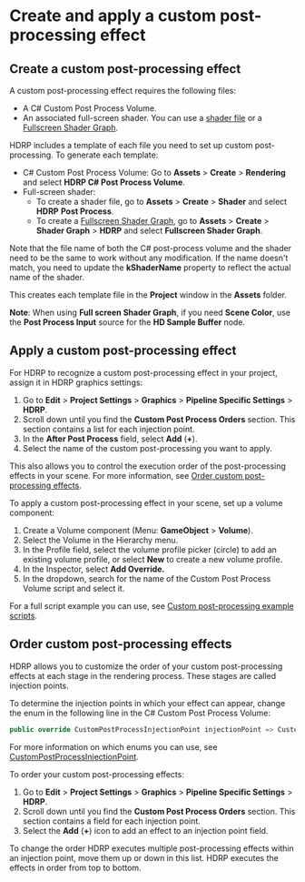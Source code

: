 # Create and apply a custom post-processing effect

## Create a custom post-processing effect

A custom post-processing effect requires the following files:

- A C# Custom Post Process Volume.
- An associated full-screen shader. You can use a [shader file](https://docs.unity3d.com/Manual/SL-ShaderPrograms.html) or a [Fullscreen Shader Graph](fullscreen-master-stack-reference.md).

HDRP includes a template of each file you need to set up custom post-processing. To generate each template:

- C# Custom Post Process Volume: Go to **Assets** > **Create** > **Rendering** and select **HDRP C# Post Process Volume**.
- Full-screen shader: 
  - To create a shader file, go to **Assets** > **Create** > **Shader** and select **HDRP** **Post Process**.
  - To create a [Fullscreen Shader Graph](fullscreen-master-stack-reference.md), go to **Assets** > **Create** > **Shader Graph** > **HDRP** and select **Fullscreen Shader Graph**.

Note that the file name of both the C# post-process volume and the shader need to be the same to work without any modification. If the name doesn't match, you need to update the **kShaderName** property to reflect the actual name of the shader.

This creates each template file in the **Project** window in the **Assets** folder.

**Note**: When using **Full screen Shader Graph**, if you need **Scene Color**, use the **Post Process Input** source for the **HD Sample Buffer** node.

<a name="apply-custom-postprocess"></a>

## Apply a custom post-processing effect 

For HDRP to recognize a custom post-processing effect in your project, assign it in HDRP graphics settings:

1. Go to **Edit** > **Project Settings** > **Graphics** > **Pipeline Specific Settings** > **HDRP**.
2. Scroll down until you find the **Custom Post Process Orders** section. This section contains a list for each injection point.
3. In the **After Post Process** field, select **Add** (**+**).
4. Select the name of the custom post-processing you want to apply.

This also allows you to control the execution order of the post-processing effects in your scene. For more information, see [Order custom post-processing effects](custom-post-processing-create-apply.md#EffectOrdering).

To apply a custom post-processing effect in your scene, set up a volume component: 

1. Create a Volume component (Menu: **GameObject** > **Volume**).
2. Select the Volume in the Hierarchy menu.
3. In the Profile field, select the volume profile picker (circle) to add an existing volume profile, or select **New** to create a new volume profile. 
4. In the Inspector, select **Add Override.**
5. In the dropdown, search for the name of the Custom Post Process Volume script and select it.

For a full script example you can use, see [Custom post-processing example scripts](custom-post-processing-scripts.md).

## Order custom post-processing effects

HDRP allows you to customize the order of your custom post-processing effects at each stage in the rendering process. These stages are called injection points.

To determine the injection points in which your effect can appear, change the enum in the following line in the C# Custom Post Process Volume:

```c#
public override CustomPostProcessInjectionPoint injectionPoint => CustomPostProcessInjectionPoint.AfterPostProcess;
```

For more information on which enums you can use, see [CustomPostProcessInjectionPoint](https://docs.unity3d.com/Packages/com.unity.render-pipelines.high-definition@15.0/api/UnityEngine.Rendering.HighDefinition.CustomPostProcessInjectionPoint.html).

To order your custom post-processing effects:

1. Go to **Edit** > **Project Settings** > **Graphics** > **Pipeline Specific Settings** > **HDRP**.
2. Scroll down until you find the **Custom Post Process Orders** section. This section contains a field for each injection point.
3. Select the **Add** (**+**) icon to add an effect to an injection point field.

To change the order HDRP executes multiple post-processing effects within an injection point, move them up or down in this list. HDRP executes the effects in order from top to bottom.